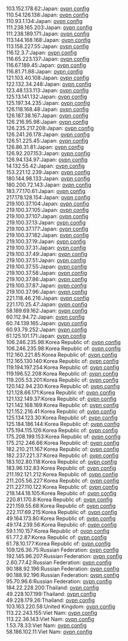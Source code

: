 103.152.178.62:Japan: [ovpn config](vpn/103_152_178_62.ovpn)  
110.54.126.138:Japan: [ovpn config](vpn/110_54_126_138.ovpn)  
110.93.1.134:Japan: [ovpn config](vpn/110_93_1_134.ovpn)  
111.238.165.203:Japan: [ovpn config](vpn/111_238_165_203.ovpn)  
111.238.189.171:Japan: [ovpn config](vpn/111_238_189_171.ovpn)  
113.144.168.168:Japan: [ovpn config](vpn/113_144_168_168.ovpn)  
113.158.227.55:Japan: [ovpn config](vpn/113_158_227_55.ovpn)  
116.12.3.7:Japan: [ovpn config](vpn/116_12_3_7.ovpn)  
116.65.223.137:Japan: [ovpn config](vpn/116_65_223_137.ovpn)  
116.67.189.45:Japan: [ovpn config](vpn/116_67_189_45.ovpn)  
116.81.71.88:Japan: [ovpn config](vpn/116_81_71_88.ovpn)  
121.103.40.108:Japan: [ovpn config](vpn/121_103_40_108.ovpn)  
122.132.34.248:Japan: [ovpn config](vpn/122_132_34_248.ovpn)  
123.48.133.113:Japan: [ovpn config](vpn/123_48_133_113.ovpn)  
125.13.141.132:Japan: [ovpn config](vpn/125_13_141_132.ovpn)  
125.197.34.235:Japan: [ovpn config](vpn/125_197_34_235.ovpn)  
126.118.168.48:Japan: [ovpn config](vpn/126_118_168_48.ovpn)  
126.187.38.167:Japan: [ovpn config](vpn/126_187_38_167.ovpn)  
126.216.95.98:Japan: [ovpn config](vpn/126_216_95_98.ovpn)  
126.235.217.208:Japan: [ovpn config](vpn/126_235_217_208.ovpn)  
126.241.26.178:Japan: [ovpn config](vpn/126_241_26_178.ovpn)  
126.51.225.45:Japan: [ovpn config](vpn/126_51_225_45.ovpn)  
126.86.31.81:Japan: [ovpn config](vpn/126_86_31_81.ovpn)  
126.92.207.153:Japan: [ovpn config](vpn/126_92_207_153.ovpn)  
126.94.134.97:Japan: [ovpn config](vpn/126_94_134_97.ovpn)  
14.132.55.42:Japan: [ovpn config](vpn/14_132_55_42.ovpn)  
153.221.12.239:Japan: [ovpn config](vpn/153_221_12_239.ovpn)  
180.144.98.133:Japan: [ovpn config](vpn/180_144_98_133.ovpn)  
180.200.72.143:Japan: [ovpn config](vpn/180_200_72_143.ovpn)  
183.77.170.61:Japan: [ovpn config](vpn/183_77_170_61.ovpn)  
217.178.128.154:Japan: [ovpn config](vpn/217_178_128_154.ovpn)  
219.100.37.104:Japan: [ovpn config](vpn/219_100_37_104.ovpn)  
219.100.37.105:Japan: [ovpn config](vpn/219_100_37_105.ovpn)  
219.100.37.107:Japan: [ovpn config](vpn/219_100_37_107.ovpn)  
219.100.37.13:Japan: [ovpn config](vpn/219_100_37_13.ovpn)  
219.100.37.177:Japan: [ovpn config](vpn/219_100_37_177.ovpn)  
219.100.37.182:Japan: [ovpn config](vpn/219_100_37_182.ovpn)  
219.100.37.19:Japan: [ovpn config](vpn/219_100_37_19.ovpn)  
219.100.37.31:Japan: [ovpn config](vpn/219_100_37_31.ovpn)  
219.100.37.49:Japan: [ovpn config](vpn/219_100_37_49.ovpn)  
219.100.37.51:Japan: [ovpn config](vpn/219_100_37_51.ovpn)  
219.100.37.55:Japan: [ovpn config](vpn/219_100_37_55.ovpn)  
219.100.37.58:Japan: [ovpn config](vpn/219_100_37_58.ovpn)  
219.100.37.86:Japan: [ovpn config](vpn/219_100_37_86.ovpn)  
219.100.37.87:Japan: [ovpn config](vpn/219_100_37_87.ovpn)  
219.100.37.96:Japan: [ovpn config](vpn/219_100_37_96.ovpn)  
221.118.46.216:Japan: [ovpn config](vpn/221_118_46_216.ovpn)  
221.170.25.47:Japan: [ovpn config](vpn/221_170_25_47.ovpn)  
58.189.69.162:Japan: [ovpn config](vpn/58_189_69_162.ovpn)  
60.112.94.72:Japan: [ovpn config](vpn/60_112_94_72.ovpn)  
60.74.139.165:Japan: [ovpn config](vpn/60_74_139_165.ovpn)  
60.93.79.252:Japan: [ovpn config](vpn/60_93_79_252.ovpn)  
61.125.101.171:Japan: [ovpn config](vpn/61_125_101_171.ovpn)  
106.246.235.98:Korea Republic of: [ovpn config](vpn/106_246_235_98.ovpn)  
106.246.235.98:Korea Republic of: [ovpn config](vpn/106_246_235_98.ovpn)  
112.160.221.85:Korea Republic of: [ovpn config](vpn/112_160_221_85.ovpn)  
112.165.130.140:Korea Republic of: [ovpn config](vpn/112_165_130_140.ovpn)  
119.194.197.254:Korea Republic of: [ovpn config](vpn/119_194_197_254.ovpn)  
119.196.52.208:Korea Republic of: [ovpn config](vpn/119_196_52_208.ovpn)  
119.205.53.201:Korea Republic of: [ovpn config](vpn/119_205_53_201.ovpn)  
120.142.94.230:Korea Republic of: [ovpn config](vpn/120_142_94_230.ovpn)  
121.128.66.171:Korea Republic of: [ovpn config](vpn/121_128_66_171.ovpn)  
121.132.149.37:Korea Republic of: [ovpn config](vpn/121_132_149_37.ovpn)  
121.142.168.169:Korea Republic of: [ovpn config](vpn/121_142_168_169.ovpn)  
121.152.216.41:Korea Republic of: [ovpn config](vpn/121_152_216_41.ovpn)  
125.134.123.30:Korea Republic of: [ovpn config](vpn/125_134_123_30.ovpn)  
125.184.186.144:Korea Republic of: [ovpn config](vpn/125_184_186_144.ovpn)  
175.194.115.126:Korea Republic of: [ovpn config](vpn/175_194_115_126.ovpn)  
175.208.199.153:Korea Republic of: [ovpn config](vpn/175_208_199_153.ovpn)  
175.212.246.66:Korea Republic of: [ovpn config](vpn/175_212_246_66.ovpn)  
182.210.211.167:Korea Republic of: [ovpn config](vpn/182_210_211_167.ovpn)  
182.237.221.37:Korea Republic of: [ovpn config](vpn/182_237_221_37.ovpn)  
183.102.80.118:Korea Republic of: [ovpn config](vpn/183_102_80_118.ovpn)  
183.96.132.83:Korea Republic of: [ovpn config](vpn/183_96_132_83.ovpn)  
211.192.121.212:Korea Republic of: [ovpn config](vpn/211_192_121_212.ovpn)  
211.205.56.227:Korea Republic of: [ovpn config](vpn/211_205_56_227.ovpn)  
211.227.110.122:Korea Republic of: [ovpn config](vpn/211_227_110_122.ovpn)  
218.144.18.105:Korea Republic of: [ovpn config](vpn/218_144_18_105.ovpn)  
220.81.170.8:Korea Republic of: [ovpn config](vpn/220_81_170_8.ovpn)  
221.159.55.68:Korea Republic of: [ovpn config](vpn/221_159_55_68.ovpn)  
222.117.69.215:Korea Republic of: [ovpn config](vpn/222_117_69_215.ovpn)  
49.164.173.80:Korea Republic of: [ovpn config](vpn/49_164_173_80.ovpn)  
49.174.239.56:Korea Republic of: [ovpn config](vpn/49_174_239_56.ovpn)  
59.1.110.157:Korea Republic of: [ovpn config](vpn/59_1_110_157.ovpn)  
61.77.2.87:Korea Republic of: [ovpn config](vpn/61_77_2_87.ovpn)  
61.78.10.177:Korea Republic of: [ovpn config](vpn/61_78_10_177.ovpn)  
109.126.36.75:Russian Federation: [ovpn config](vpn/109_126_36_75.ovpn)  
192.145.96.207:Russian Federation: [ovpn config](vpn/192_145_96_207.ovpn)  
2.60.77.42:Russian Federation: [ovpn config](vpn/2_60_77_42.ovpn)  
90.188.92.196:Russian Federation: [ovpn config](vpn/90_188_92_196.ovpn)  
90.188.92.196:Russian Federation: [ovpn config](vpn/90_188_92_196.ovpn)  
95.70.96.6:Russian Federation: [ovpn config](vpn/95_70_96_6.ovpn)  
184.22.228.200:Thailand: [ovpn config](vpn/184_22_228_200.ovpn)  
49.228.107.199:Thailand: [ovpn config](vpn/49_228_107_199.ovpn)  
49.228.179.26:Thailand: [ovpn config](vpn/49_228_179_26.ovpn)  
103.163.220.58:United Kingdom: [ovpn config](vpn/103_163_220_58.ovpn)  
113.22.243.155:Viet Nam: [ovpn config](vpn/113_22_243_155.ovpn)  
113.22.36.143:Viet Nam: [ovpn config](vpn/113_22_36_143.ovpn)  
1.53.78.33:Viet Nam: [ovpn config](vpn/1_53_78_33.ovpn)  
58.186.102.11:Viet Nam: [ovpn config](vpn/58_186_102_11.ovpn)  
